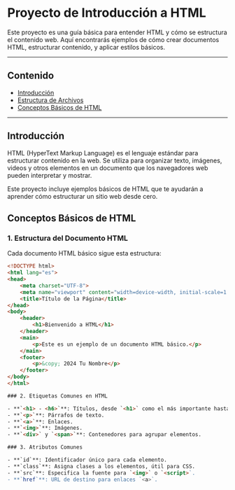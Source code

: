 # Proyecto de Introducción a HTML

Este proyecto es una guía básica para entender HTML y cómo se estructura el contenido web. Aquí encontrarás ejemplos de cómo crear documentos HTML, estructurar contenido, y aplicar estilos básicos.

---

## Contenido

- [Introducción](#introducción)
- [Estructura de Archivos](#estructura-de-archivos)
- [Conceptos Básicos de HTML](#conceptos-básicos-de-html)
---

## Introducción

HTML (HyperText Markup Language) es el lenguaje estándar para estructurar contenido en la web. Se utiliza para organizar texto, imágenes, videos y otros elementos en un documento que los navegadores web pueden interpretar y mostrar.

Este proyecto incluye ejemplos básicos de HTML que te ayudarán a aprender cómo estructurar un sitio web desde cero. 


## Conceptos Básicos de HTML

### 1. Estructura del Documento HTML

Cada documento HTML básico sigue esta estructura:

```html
<!DOCTYPE html>
<html lang="es">
<head>
    <meta charset="UTF-8">
    <meta name="viewport" content="width=device-width, initial-scale=1.0">
    <title>Título de la Página</title>
</head>
<body>
    <header>
        <h1>Bienvenido a HTML</h1>
    </header>
    <main>
        <p>Este es un ejemplo de un documento HTML básico.</p>
    </main>
    <footer>
        <p>&copy; 2024 Tu Nombre</p>
    </footer>
</body>
</html>

### 2. Etiquetas Comunes en HTML

- **`<h1> - <h6>`**: Títulos, desde `<h1>` como el más importante hasta `<h6>` como el menos importante.
- **`<p>`**: Párrafos de texto.
- **`<a>`**: Enlaces.
- **`<img>`**: Imágenes.
- **`<div>` y `<span>`**: Contenedores para agrupar elementos.

### 3. Atributos Comunes

- **`id`**: Identificador único para cada elemento.
- **`class`**: Asigna clases a los elementos, útil para CSS.
- **`src`**: Especifica la fuente para `<img>` o `<script>`.
- **`href`**: URL de destino para enlaces `<a>`.
